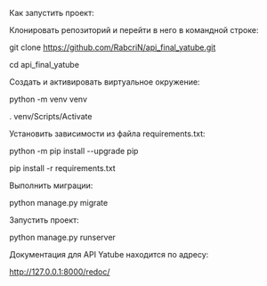 Как запустить проект: 

 

Клонировать репозиторий и перейти в него в командной строке: 

 

git clone https://github.com/RabcriN/api_final_yatube.git 

 

cd api_final_yatube 

 

Cоздать и активировать виртуальное окружение: 

 

python -m venv venv 

 

. venv/Scripts/Activate 

 

Установить зависимости из файла requirements.txt: 

 

python -m pip install --upgrade pip 

 

pip install -r requirements.txt 

 

Выполнить миграции: 

 

python manage.py migrate 

 

Запустить проект: 

 

python manage.py runserver 

 

Документация для API Yatube находится по адресу:  

 

http://127.0.0.1:8000/redoc/ 

 